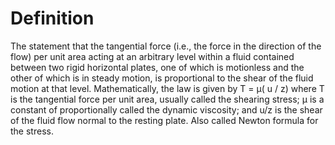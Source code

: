 # Definition

The statement that the tangential force (i.e., the force in the
direction of the flow) per unit area acting at an arbitrary level within
a fluid contained between two rigid horizontal plates, one of which is
motionless and the other of which is in steady motion, is proportional
to the shear of the fluid motion at that level. Mathematically, the law
is given by Τ = μ( u / z) where Τ is the tangential force per unit area,
usually called the shearing stress; μ is a constant of proportionally
called the dynamic viscosity; and u/z is the shear of the fluid flow
normal to the resting plate. Also called Newton formula for the stress.
